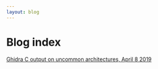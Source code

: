 ```yaml
---
layout: blog
---
```


# Blog index

[Ghidra C output on uncommon architectures, April 8 2019](./posts/ghidra68k.md)
